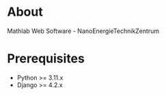 # About 
Mathlab Web Software - NanoEnergieTechnikZentrum
		
# Prerequisites  
- Python >= 3.11.x
- Django >= 4.2.x

